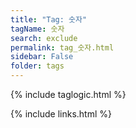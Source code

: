 ```yaml
---
title: "Tag: 숫자"
tagName: 숫자
search: exclude
permalink: tag_숫자.html
sidebar: False
folder: tags
---
```

{% include taglogic.html %}

{% include links.html %}
